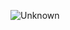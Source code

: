 
![Unknown](https://user-images.githubusercontent.com/118219280/212495356-68fc779e-8225-44e4-9adf-eba36ed1080a.jpeg)
